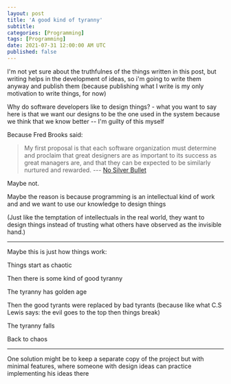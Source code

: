 ```yaml
---
layout: post
title: 'A good kind of tyranny'
subtitle: 
categories: [Programming]
tags: [Programming]
date: 2021-07-31 12:00:00 AM UTC
published: false
---
```


<!-- May 24, 2021  Philippine Time -->


<!--more-->

I'm not yet sure about the truthfulnes of the things written in this post, but writing helps in the development of ideas, so i'm going to write them anyway and publish them (because publishing what I write is my only motivation to write things, for now)


Why do software developers like to design things? - what you want to say here is that we want our designs to be the one used in the system because we think that we know better -- I'm guilty of this myself


Because Fred Brooks said:

> My first proposal is that each software organization must determine and proclaim that great designers are as important to its success as great managers are, and that they can be expected to be similarly nurtured and rewarded. --- [No Silver Bullet](https://www.cgl.ucsf.edu/Outreach/pc204/NoSilverBullet.html)


Maybe not.

Maybe the reason is because programming is an intellectual kind of work and and we want to use our knowledge to design things


(Just like the temptation of intellectuals in the real world, they want to design things instead of trusting what others have observed as the invisible hand.)


-----

Maybe this is just how things work:
	
Things start as chaotic

Then there is some kind of good tyranny

The tyranny has golden age

Then the good tyrants were replaced by bad tyrants (because like what C.S Lewis says: the evil goes to the top then things break)

The tyranny falls

Back to chaos
	
-----
	
	
	
One solution might be to keep a separate copy of the project but with minimal features, where someone with design ideas can practice implementing his ideas there
